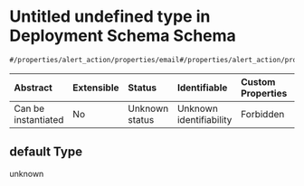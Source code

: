 # Untitled undefined type in Deployment Schema Schema

```txt
#/properties/alert_action/properties/email#/properties/alert_action/properties/email/default
```



| Abstract            | Extensible | Status         | Identifiable            | Custom Properties | Additional Properties | Access Restrictions | Defined In                                                                       |
| :------------------ | :--------- | :------------- | :---------------------- | :---------------- | :-------------------- | :------------------ | :------------------------------------------------------------------------------- |
| Can be instantiated | No         | Unknown status | Unknown identifiability | Forbidden         | Allowed               | none                | [deployments.spec.json*](../../out/deployments.spec.json "open original schema") |

## default Type

unknown
